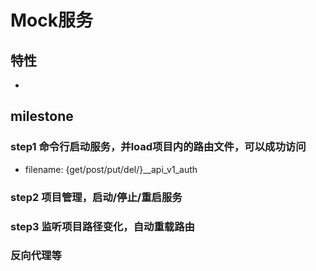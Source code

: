 # Mock服务

## 特性
- 


## milestone

### step1 命令行启动服务，并load项目内的路由文件，可以成功访问

- filename: {get/post/put/del/}__api_v1_auth

### step2 项目管理，启动/停止/重启服务

### step3 监听项目路径变化，自动重载路由

### 反向代理等